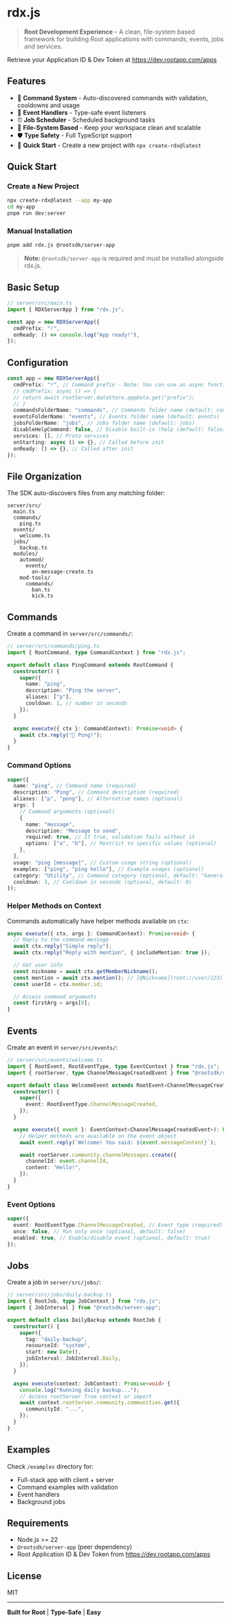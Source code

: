# rdx.js

> **Root Development Experience** – A clean, file-system based framework for building Root applications with commands, events, jobs and services.

Retrieve your Application ID & Dev Token at https://dev.rootapp.com/apps

## Features

- 🎯 **Command System** - Auto-discovered commands with validation, cooldowns and usage
- 📡 **Event Handlers** - Type-safe event listeners
- ⏰ **Job Scheduler** - Scheduled background tasks
- 📁 **File-System Based** - Keep your workspace clean and scalable
- 🛡️ **Type Safety** - Full TypeScript support
- 🚀 **Quick Start** - Create a new project with `npx create-rdx@latest`

## Quick Start

### Create a New Project

```bash
npx create-rdx@latest --app my-app
cd my-app
pnpm run dev:server
```

### Manual Installation

```bash
pnpm add rdx.js @rootsdk/server-app
```

> **Note:** `@rootsdk/server-app` is required and must be installed alongside rdx.js.

## Basic Setup

```typescript
// server/src/main.ts
import { RDXServerApp } from "rdx.js";

const app = new RDXServerApp({
  cmdPrefix: "!",
  onReady: () => console.log("App ready!"),
});
```

## Configuration

```typescript
const app = new RDXServerApp({
  cmdPrefix: "!", // Command prefix - Note: You can use an async function here to dynamically retrieve it
  // cmdPrefix: async () => {
  // return await rootServer.dataStore.appData.get("prefix");
  // }
  commandsFolderName: "commands", // Commands folder name (default: commands)
  eventsFolderName: "events", // Events folder name (default: events)
  jobsFolderName: "jobs", // Jobs folder name (default: jobs)
  disableHelpCommand: false, // Disable built-in !help (default: false)
  services: [], // Proto services
  onStarting: async () => {}, // Called before init
  onReady: () => {}, // Called after init
});
```

## File Organization

The SDK auto-discovers files from any matching folder:

```
server/src/
  main.ts
  commands/
    ping.ts
  events/
    welcome.ts
  jobs/
    backup.ts
  modules/
    automod/
      events/
        on-message-create.ts
    mod-tools/
      commands/
        ban.ts
        kick.ts
```

## Commands

Create a command in `server/src/commands/`:

```typescript
// server/src/commands/ping.ts
import { RootCommand, type CommandContext } from "rdx.js";

export default class PingCommand extends RootCommand {
  constructor() {
    super({
      name: "ping",
      description: "Ping the server",
      aliases: ["p"],
      cooldown: 1, // number in seconds
    });
  }

  async execute({ ctx }: CommandContext): Promise<void> {
    await ctx.reply("🏓 Pong!");
  }
}
```

### Command Options

```typescript
super({
  name: "ping", // Command name (required)
  description: "Ping", // Command description (required)
  aliases: ["p", "pong"], // Alternative names (optional)
  args: [
    // Command arguments (optional)
    {
      name: "message",
      description: "Message to send",
      required: true, // If true, validation fails without it
      options: ["a", "b"], // Restrict to specific values (optional)
    },
  ],
  usage: "ping [message]", // Custom usage string (optional)
  examples: ["ping", "ping hello"], // Example usages (optional)
  category: "Utility", // Command category (optional, default: "General")
  cooldown: 3, // Cooldown in seconds (optional, default: 0)
});
```

### Helper Methods on Context

Commands automatically have helper methods available on `ctx`:

```typescript
async execute({ ctx, args }: CommandContext): Promise<void> {
  // Reply to the command message
  await ctx.reply("Simple reply");
  await ctx.reply("Reply with mention", { includeMention: true });

  // Get user info
  const nickname = await ctx.getMemberNickname();
  const mention = await ctx.mention(); // [@Nickname](root://user/123)
  const userId = ctx.member.id;

  // Access command arguments
  const firstArg = args[0];
}

```

## Events

Create an event in `server/src/events/`:

```typescript
// server/src/events/welcome.ts
import { RootEvent, RootEventType, type EventContext } from "rdx.js";
import { rootServer, type ChannelMessageCreatedEvent } from "@rootsdk/server-app";

export default class WelcomeEvent extends RootEvent<ChannelMessageCreatedEvent> {
  constructor() {
    super({
      event: RootEventType.ChannelMessageCreated,
    });
  }

  async execute({ event }: EventContext<ChannelMessageCreatedEvent>): Promise<void> {
    // Helper methods are available on the event object
    await event.reply(`Welcome! You said: ${event.messageContent}`);

    await rootServer.community.channelMessages.create({
      channelId: event.channelId,
      content: "Hello!",
    });
  }
}
```

### Event Options

```typescript
super({
  event: RootEventType.ChannelMessageCreated, // Event type (required)
  once: false, // Run only once (optional, default: false)
  enabled: true, // Enable/disable event (optional, default: true)
});
```

## Jobs

Create a job in `server/src/jobs/`:

```typescript
// server/src/jobs/daily-backup.ts
import { RootJob, type JobContext } from "rdx.js";
import { JobInterval } from "@rootsdk/server-app";

export default class DailyBackup extends RootJob {
  constructor() {
    super({
      tag: "daily-backup",
      resourceId: "system",
      start: new Date(),
      jobInterval: JobInterval.Daily,
    });
  }

  async execute(context: JobContext): Promise<void> {
    console.log("Running daily backup...");
    // Access rootServer from context or import
    await context.rootServer.community.communities.get({
      communityId: "...",
    });
  }
}
```

## Examples

Check `/examples` directory for:

- Full-stack app with client + server
- Command examples with validation
- Event handlers
- Background jobs

## Requirements

- Node.js >= 22
- `@rootsdk/server-app` (peer dependency)
- Root Application ID & Dev Token from https://dev.rootapp.com/apps

## License

MIT

---

**Built for Root** | **Type-Safe** | **Easy**
